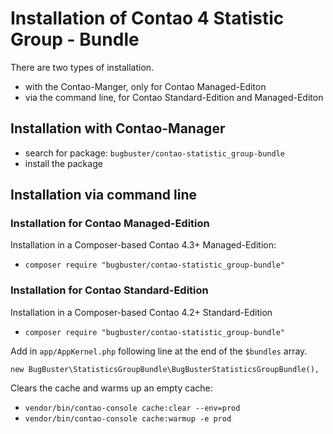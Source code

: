 # Installation of Contao 4 Statistic Group - Bundle

There are two types of installation.

* with the Contao-Manger, only for Contao Managed-Editon
* via the command line, for Contao Standard-Edition and Managed-Editon


## Installation with Contao-Manager

* search for package: `bugbuster/contao-statistic_group-bundle`
* install the package


## Installation via command line

### Installation for Contao Managed-Edition

Installation in a Composer-based Contao 4.3+ Managed-Edition:

* `composer require "bugbuster/contao-statistic_group-bundle"`


### Installation for Contao Standard-Edition

Installation in a Composer-based Contao 4.2+ Standard-Edition

* `composer require "bugbuster/contao-statistic_group-bundle"`

Add in `app/AppKernel.php` following line at the end of the `$bundles` array.

`new BugBuster\StatisticsGroupBundle\BugBusterStatisticsGroupBundle(),`

Clears the cache and warms up an empty cache:

* `vendor/bin/contao-console cache:clear --env=prod`
* `vendor/bin/contao-console cache:warmup -e prod`

